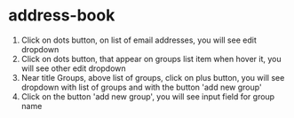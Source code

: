 # address-book
1. Click on dots button, on list of email addresses, you will see edit dropdown
2. Click on dots button, that appear on groups list item when hover it, you will see other edit dropdown
3. Near title Groups, above list of groups, click on plus button, you will see dropdown with list of groups and with the button 'add new group'
4. Click on the button 'add new group', you will see input field for group name
